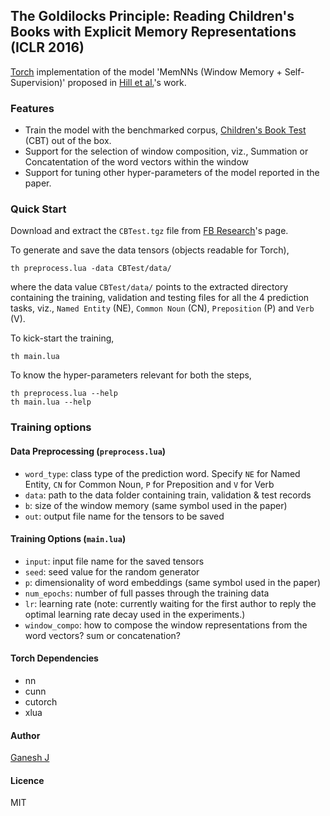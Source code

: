 ## The Goldilocks Principle: Reading Children's Books with Explicit Memory Representations (ICLR 2016)

[Torch](http://torch.ch) implementation of the model 'MemNNs (Window Memory + Self-Supervision)' proposed in [Hill et al.](http://arxiv.org/abs/1511.02301)'s work.

### Features

* Train the model with the benchmarked corpus, [Children's Book Test](https://research.facebook.com/research/babi/) (CBT) out of the box.
* Support for the selection of window composition, viz., Summation or Concatentation of the word vectors within the window
* Support for tuning other hyper-parameters of the model reported in the paper.

### Quick Start

Download and extract the `CBTest.tgz` file from [FB Research](https://research.facebook.com/research/babi/)'s page.

To generate and save the data tensors (objects readable for Torch),

```
th preprocess.lua -data CBTest/data/
```

where the data value `CBTest/data/` points to the extracted directory containing the training, validation and testing files for all the 4 prediction tasks, viz., `Named Entity` (NE), `Common Noun` (CN), `Preposition` (P) and `Verb` (V).

To kick-start the training,

```
th main.lua
```

To know the hyper-parameters relevant for both the steps,

```
th preprocess.lua --help
th main.lua --help
```

### Training options

#### Data Preprocessing (`preprocess.lua`)

* `word_type`: class type of the prediction word. Specify `NE` for Named Entity, `CN` for Common Noun, `P` for Preposition and `V` for Verb
* `data`: path to the data folder containing train, validation & test records
* `b`: size of the window memory (same symbol used in the paper)
* `out`: output file name for the tensors to be saved

#### Training Options (`main.lua`)

* `input`: input file name for the saved tensors
* `seed`: seed value for the random generator
* `p`: dimensionality of word embeddings (same symbol used in the paper)
* `num_epochs`: number of full passes through the training data
* `lr`: learning rate (note: currently waiting for the first author to reply the optimal learning rate decay used in the experiments.)
* `window_compo`: how to compose the window representations from the word vectors? sum or concatenation?

#### Torch Dependencies
* nn
* cunn
* cutorch
* xlua

#### Author
[Ganesh J](https://researchweb.iiit.ac.in/~ganesh.j/)

#### Licence
MIT
